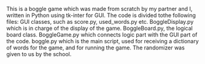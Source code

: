 This is a boggle game which was made from scratch by my partner and I, written in Python using tk-inter for GUI.
The code is divided tothe following files:
GUI classes, such as score.py, used_words.py etc.
BoggleDisplay.py which is in charge of the display of the game.
BoggleBoard.py, the logical board class.
BoggleGame.py which connects logic part with the GUI part of the code.
boggle.py which is the main script, used for receiving a dictionary of words for the game, and for running the game.
The randomizer was given to us by the school.
